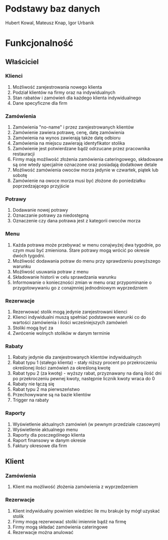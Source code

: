 # Podstawy baz danych
Hubert Kowal, Mateusz Knap, Igor Urbanik

# Funkcjonalność

## Właściciel

### Klienci
1. Możliwość zarejestrowania nowego klienta
1. Podział klientów na firmy oraz na indywidualnych
1. Stan rabatów i zamówień dla każdego klienta indywidualnego
1. Dane specyficzne dla firm

### Zamówienia
1. Zamówienia "no-name" i przez zarejestrowanych klientów
1. Zamówienie zawiera potrawę, cenę, datę zamówienia
1. Zamówienia na wynos zawierają także datę odbioru
1. Zamówienia na miejscu zawierają identyfikator stolika
1. Zamówienie jest potwierdzane bądź odrzucane przez pracownika restauracji
1. Firmy mają możliwość złożenia zamówienia cateringowego, składowane są one wtedy specjalnie oznaczone oraz posiadają dodatkowe detale
1. Możliwość zamówienia owoców morza jedynie w czwartek, piątek lub sobotę
1. Zamówienie na owoce morza musi być złożone do poniedziałku poprzedzającego przyjście

### Potrawy
1. Dodawanie nowej potrawy
1. Oznaczanie potrawy za niedostępną
1. Oznaczenie czy dana potrawa jest z kategorii owoców morza

### Menu
1. Każda potrawa może przebywać w menu conajwyżej dwa tygodnie, po czym musi być zmieniona. Stare potrawy mogą wrócić po okresie dwóch tygodni.
1. Możliwość dodawania potraw do menu przy sprawdzeniu powyższego warunku
1. Możliwość usuwania potraw z menu
1. Składowanie historii w celu sprawdzania warunku
1. Informowanie o konieczności zmian w menu oraz przypominanie o przygotowywaniu go z conajmniej jednodniowym wyprzedzniem

### Rezerwacje
1. Rezerwować stolik mogą jedynie zarejestrowani klienci
1. Klienci indywidualni muszą spełniać podstawowe warunki co do wartości zamówienia i ilości wcześniejszych zamówień
1. Stoliki mogą być za
1. Zwrócenie wolnych stolików w danym terminie


### Rabaty
1. Rabaty jedynie dla zarejestrowanych klientów indywidualnych
1. Rabat typu 1 (stałego klienta) - stały niższy procent po przekroczeniu określonej ilości zamówień za określoną kwotę
1. Rabat typu 2 (za kwotę) - wyższy rabat, przyznawany na daną ilość dni po przekroczeniu pewnej kwoty, następnie licznik kwoty wraca do 0
1. Rabaty nie łączą się
1. Rabat typu 2 ma pierwszeństwo
1. Przechowywane są na bazie klientów
1. Trigger na rabaty

### Raporty
1. Wyświetlenie aktualnych zamówień (w pewnym przedziale czasowym)
1. Wyświetlenie aktualnego menu
1. Raporty dla posczególnego klienta
1. Raport finansowy w danym okresie
1. Faktury okresowe dla firm

## Klient

### Zamówienia
1. Klient ma możliwość złożenia zamówienia z wyprzedzeniem

### Rezerwacje
1. Klient indywidualny powinien wiedziec ile mu brakuje by mógł uzyskać stolik
1. Firmy mogą rezerwować stoliki imiennie bądź na firmę
1. Firmy mogą składać zamówienia cateringowe
1. Rezerwacje można anulować